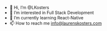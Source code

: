 - 👋 Hi, I’m @LKosters
- 👀 I’m interested in Full Stack Development
- 🌱 I’m currently learning React-Native
- 📫 How to reach me info@laurenskosters.com

<!---
LKosters/LKosters is a ✨ special ✨ repository because its `README.md` (this file) appears on your GitHub profile.
You can click the Preview link to take a look at your changes.
--->
